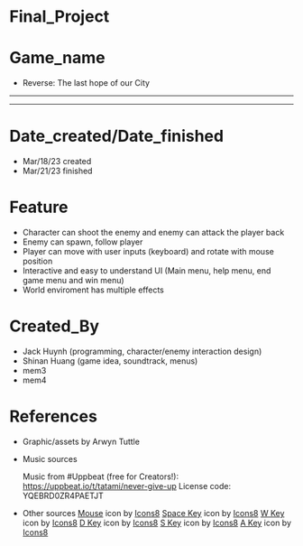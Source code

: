 # Final_Project 

# Game_name
- Reverse: The last hope of our City
--------------------------------
--------------------------------

# Date_created/Date_finished
- Mar/18/23 created
- Mar/21/23 finished

# Feature
- Character can shoot the enemy and enemy can attack the player back
- Enemy can spawn, follow player
- Player can move with user inputs (keyboard) and rotate with mouse position
- Interactive and easy to understand UI (Main menu, help menu, end game menu and win menu)
- World enviroment has multiple effects

# Created_By
- Jack Huynh (programming, character/enemy interaction design)
- Shinan Huang (game idea, soundtrack, menus)
- mem3
- mem4


# References
- Graphic/assets by Arwyn Tuttle 

- Music sources

  Music from #Uppbeat (free for Creators!):
https://uppbeat.io/t/tatami/never-give-up
License code: YQEBRD0ZR4PAETJT

- Other sources 
<a target="_blank" href="https://icons8.com/icon/521/mouse">Mouse</a> icon by <a target="_blank" href="https://icons8.com">Icons8</a>
<a target="_blank" href="https://icons8.com/icon/3Apt7KAlK2HU/space-key">Space Key</a> icon by <a target="_blank" href="https://icons8.com">Icons8</a>
<a target="_blank" href="https://icons8.com/icon/e7T8GCKlORtw/w-key">W Key</a> icon by <a target="_blank" href="https://icons8.com">Icons8</a>
<a target="_blank" href="https://icons8.com/icon/aa2GZ6X2ujlY/d-key">D Key</a> icon by <a target="_blank" href="https://icons8.com">Icons8</a>
<a target="_blank" href="https://icons8.com/icon/OUQq3hOZ2mcF/s-key">S Key</a> icon by <a target="_blank" href="https://icons8.com">Icons8</a>
<a target="_blank" href="https://icons8.com/icon/d5R01KYmFdiG/a-key">A Key</a> icon by <a target="_blank" href="https://icons8.com">Icons8</a>
